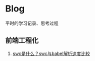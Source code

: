 # Blog
平时的学习记录、思考过程

## 前端工程化

1. [swc是什么？swc与babel解析速度比较](https://github.com/Brookrice/Blog/blob/main/articles/%E5%89%8D%E7%AB%AF%E5%B7%A5%E7%A8%8B%E5%8C%96/SWC.md)